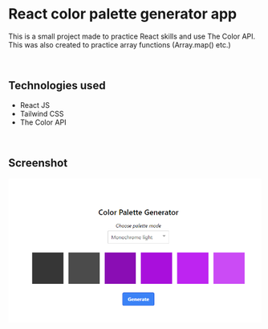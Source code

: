 
# React color palette generator app

This is a small project made to practice React skills and use The Color API. This was also created to practice array functions (Array.map() etc.)

&nbsp;  






## Technologies used

- React JS 
- Tailwind CSS
- The Color API

&nbsp;

## Screenshot

![Failed to load screenshot](/readmeScreens/main.png "Screenshot of the interface")
